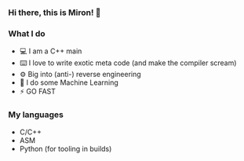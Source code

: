### Hi there, this is Miron! 👋

### What I do
- 💻 I am a C++ main
- ⌨️ I love to write exotic meta code (and make the compiler scream)
- ⚙️ Big into (anti-) reverse engineering
- 🧠 I do some Machine Learning
- ⚡ GO FAST

### My languages
- C/C++
- ASM
- Python (for tooling in builds)
